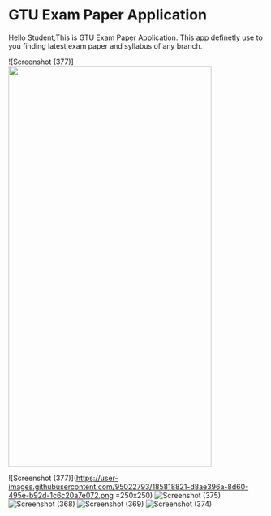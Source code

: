 # GTU Exam Paper Application
Hello Student,This is GTU Exam Paper Application. This app definetly use to you finding latest exam paper and syllabus of any branch.

![Screenshot (377)]<img src="[https://fullpath/assets/yourgif.gif](https://user-images.githubusercontent.com/95022793/185818821-d8ae396a-8d60-495e-b92d-1c6c20a7e072.png)" width="400" height="790">
 
 ![Screenshot (377)](https://user-images.githubusercontent.com/95022793/185818821-d8ae396a-8d60-495e-b92d-1c6c20a7e072.png =250x250)
![Screenshot (375)](https://user-images.githubusercontent.com/95022793/185818862-b1523c18-be80-4e07-b90b-0dac70841649.png)
![Screenshot (368)](https://user-images.githubusercontent.com/95022793/185818918-9599e1f9-3c07-48cb-8f81-8d7e6ef4b24f.png)
![Screenshot (369)](https://user-images.githubusercontent.com/95022793/185818923-3499c10b-aa83-4e20-a43d-eb4bee7bcd9f.png)
![Screenshot (374)](https://user-images.githubusercontent.com/95022793/185818925-35051540-b12b-4350-85fd-787adff555aa.png)

